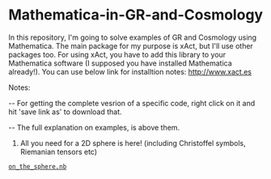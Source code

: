 # Mathematica-in-GR-and-Cosmology

In this repository, I'm going to solve examples of GR and Cosmology using Mathematica. The main package for my purpose is xAct, but I'll use other packages too.
For using xAct, you have to add this library to your Mathematica software (I supposed you have installed Mathematica already!). You can use below link for installtion notes:
http://www.xact.es


Notes:

-- For getting the complete vesrion of a specific code, right click on it and hit 'save link as' to download that.

-- The full explanation on examples, is above them.


1) All you need for a 2D sphere is here! (including Christoffel symbols, Riemanian tensors etc)

[`on_the_sphere.nb`](../../raw/main/on_the_sphere.nb)
